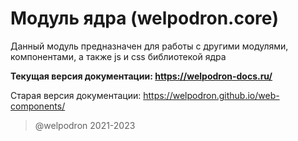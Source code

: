 # Модуль ядра (welpodron.core)

Данный модуль предназначен для работы с другими модулями, компонентами, а также js и css библиотекой ядра

**Текущая версия документации: https://welpodron-docs.ru/**

Старая версия документации: https://welpodron.github.io/web-components/

> @welpodron 2021-2023
